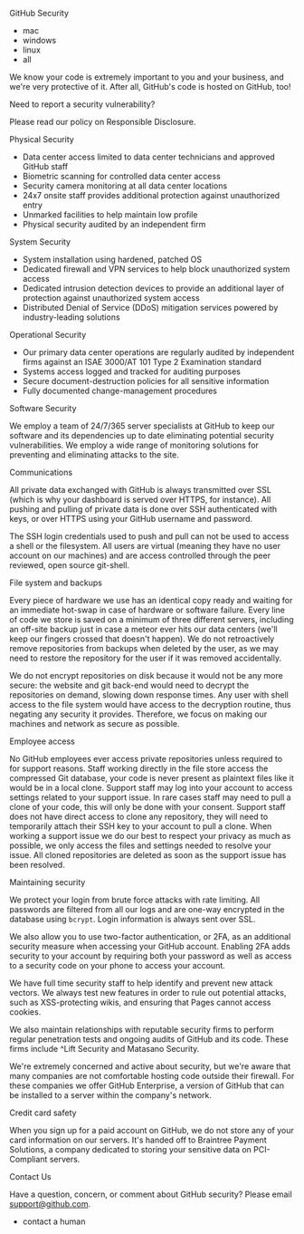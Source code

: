 GitHub Security

*   mac
*   windows
*   linux
*   all

We know your code is extremely important to you and your business, and we're very protective of it. After all, GitHub's code is hosted on GitHub, too!

Need to report a security vulnerability?

Please read our policy on Responsible Disclosure.

Physical Security

*   Data center access limited to data center technicians and approved GitHub staff
*   Biometric scanning for controlled data center access
*   Security camera monitoring at all data center locations
*   24x7 onsite staff provides additional protection against unauthorized entry
*   Unmarked facilities to help maintain low profile
*   Physical security audited by an independent firm

System Security

*   System installation using hardened, patched OS
*   Dedicated firewall and VPN services to help block unauthorized system access
*   Dedicated intrusion detection devices to provide an additional layer of protection against unauthorized system access
*   Distributed Denial of Service (DDoS) mitigation services powered by industry-leading solutions

Operational Security

*   Our primary data center operations are regularly audited by independent firms against an ISAE 3000/AT 101 Type 2 Examination standard
*   Systems access logged and tracked for auditing purposes
*   Secure document-destruction policies for all sensitive information
*   Fully documented change-management procedures

Software Security

We employ a team of 24/7/365 server specialists at GitHub to keep our software and its dependencies up to date eliminating potential security vulnerabilities. We employ a wide range of monitoring solutions for preventing and eliminating attacks to the site.

Communications

All private data exchanged with GitHub is always transmitted over SSL (which is why your dashboard is served over HTTPS, for instance). All pushing and pulling of private data is done over SSH authenticated with keys, or over HTTPS using your GitHub username and password.

The SSH login credentials used to push and pull can not be used to access a shell or the filesystem. All users are virtual (meaning they have no user account on our machines) and are access controlled through the peer reviewed, open source git-shell.

File system and backups

Every piece of hardware we use has an identical copy ready and waiting for an immediate hot-swap in case of hardware or software failure. Every line of code we store is saved on a minimum of three different servers, including an off-site backup just in case a meteor ever hits our data centers (we'll keep our fingers crossed that doesn't happen). We do not retroactively remove repositories from backups when deleted by the user, as we may need to restore the repository for the user if it was removed accidentally.

We do not encrypt repositories on disk because it would not be any more secure: the website and git back-end would need to decrypt the repositories on demand, slowing down response times. Any user with shell access to the file system would have access to the decryption routine, thus negating any security it provides. Therefore, we focus on making our machines and network as secure as possible.

Employee access

No GitHub employees ever access private repositories unless required to for support reasons. Staff working directly in the file store access the compressed Git database, your code is never present as plaintext files like it would be in a local clone. Support staff may log into your account to access settings related to your support issue. In rare cases staff may need to pull a clone of your code, this will only be done with your consent. Support staff does not have direct access to clone any repository, they will need to temporarily attach their SSH key to your account to pull a clone. When working a support issue we do our best to respect your privacy as much as possible, we only access the files and settings needed to resolve your issue. All cloned repositories are deleted as soon as the support issue has been resolved.

Maintaining security

We protect your login from brute force attacks with rate limiting. All passwords are filtered from all our logs and are one-way encrypted in the database using `bcrypt`. Login information is always sent over SSL.

We also allow you to use two-factor authentication, or 2FA, as an additional security measure when accessing your GitHub account. Enabling 2FA adds security to your account by requiring both your password as well as access to a security code on your phone to access your account.

We have full time security staff to help identify and prevent new attack vectors. We always test new features in order to rule out potential attacks, such as XSS-protecting wikis, and ensuring that Pages cannot access cookies.

We also maintain relationships with reputable security firms to perform regular penetration tests and ongoing audits of GitHub and its code. These firms include ^Lift Security and Matasano Security.

We're extremely concerned and active about security, but we're aware that many companies are not comfortable hosting code outside their firewall. For these companies we offer GitHub Enterprise, a version of GitHub that can be installed to a server within the company's network.

Credit card safety

When you sign up for a paid account on GitHub, we do not store any of your card information on our servers. It's handed off to Braintree Payment Solutions, a company dedicated to storing your sensitive data on PCI-Compliant servers.

Contact Us

Have a question, concern, or comment about GitHub security? Please email support@github.com.

*   contact a human